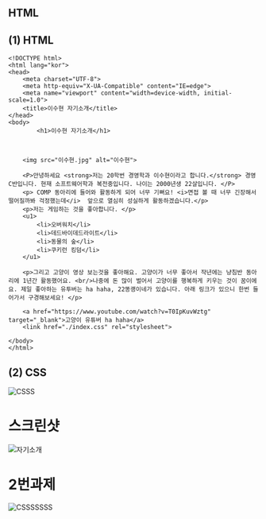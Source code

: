 ## HTML
## (1) HTML
~~~
<!DOCTYPE html>
<html lang="kor">
<head>
    <meta charset="UTF-8">
    <meta http-equiv="X-UA-Compatible" content="IE=edge">
    <meta name="viewport" content="width=device-width, initial-scale=1.0">
    <title>이수현 자기소개</title>
</head>
<body>
        <h1>이수현 자기소개</h1>
  


    <img src="이수현.jpg" alt="이수현">

    <P>안녕하세요 <strong>저는 20학번 경영학과 이수현이라고 합니다.</strong> 경영 C반입니다. 현재 소프트웨어학과 복전중입니다. 나이는 2000년생 22살입니다. </P>
    <p> COMP 동아리에 들어와 활동하게 되어 너무 기뻐요! <i>면접 볼 때 너무 긴장해서 떨어질까봐 걱정했는데</i>  앞으로 열심히 성실하게 활동하겠습니다.</p>
    <p>저는 게임하는 것을 좋아합니다. </p>
    <u1>
        <li>오버워치</li>
        <li>데드바이데드라이트</li>
        <li>동물의 숲</li>
        <li>쿠키런 킹덤</li>
    </u1>

    <p>그리고 고양이 영상 보는것을 좋아해요. 고양이가 너무 좋아서 작년에는 냥침반 동아리에 1년간 활동했어요. <br/>나중에 돈 많이 벌어서 고양이를 행복하게 키우는 것이 꿈이에요. 제일 좋아하는 유투버는 ha haha, 22똥괭이네가 있습니다. 아래 링크가 있으니 한번 들어가서 구경해보세요! </p>

    <a href="https://www.youtube.com/watch?v=T0IpKuvWztg" target="_blank">고양이 유튜버 ha haha</a>
    <link href="./index.css" rel="stylesheet">

</body>
</html>
~~~
## (2) CSS

![CSSS](https://user-images.githubusercontent.com/80961795/112728864-a6a4f300-8f6c-11eb-9c8c-ce2ba4a73aef.GIF)

# 스크린샷

![자기소개](https://user-images.githubusercontent.com/80961795/112728836-8bd27e80-8f6c-11eb-87ca-a6f1cf6be85b.GIF)



# 2번과제
![CSSSSSSS](https://user-images.githubusercontent.com/80961795/112729060-a1947380-8f6d-11eb-9b3f-f2277884c9c8.PNG)

